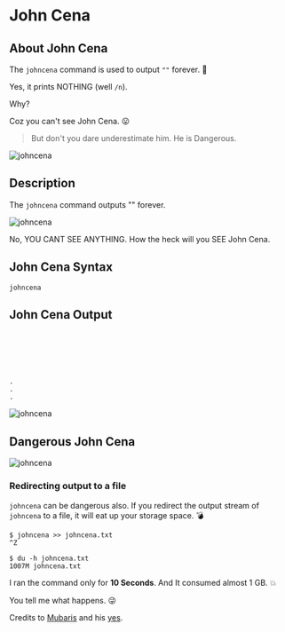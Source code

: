 # John Cena

## About John Cena

The `johncena` command is used to output `""` forever. :repeat:

Yes, it prints NOTHING (well `/n`).

Why? 

Coz you can't see John Cena. :stuck_out_tongue:

> But don't you dare underestimate him. He is Dangerous.

![johncena](https://media.giphy.com/media/l0HU20BZ6LbSEITza/giphy.gif)

## Description

The `johncena` command outputs "" forever.

![johncena](https://media.giphy.com/media/26n6NdWgS7d8vQAGQ/giphy.gif)

No, YOU CANT SEE ANYTHING. How the heck will you SEE John Cena.


## John Cena Syntax

```
johncena 
```

## John Cena Output

```






.
.
.
```
![johncena](https://media.giphy.com/media/nR4L10XlJcSeQ/giphy.gif)

## Dangerous John Cena

![johncena](https://media.giphy.com/media/xTiTnoHt2NwerFMsCI/giphy.gif)

### Redirecting output to a file

`johncena` can be dangerous also. If you redirect the output stream of `johncena` to a file, it will eat up your storage space. :bomb:

```
$ johncena >> johncena.txt
^Z

$ du -h johncena.txt
1007M johncena.txt
```

I ran the command only for __10 Seconds__. And It consumed almost 1 GB. :boom:



You tell me what happens. :stuck_out_tongue_winking_eye:

Credits to [Mubaris](https://github.com/mubaris) and his [yes](https://github.com/mubaris/yes).
